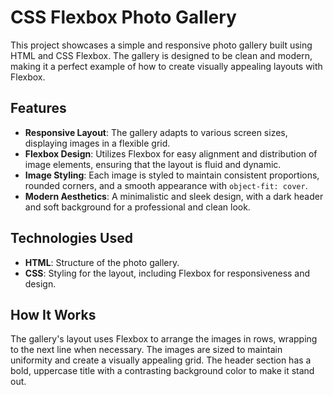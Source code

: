 # CSS Flexbox Photo Gallery

This project showcases a simple and responsive photo gallery built using HTML and CSS Flexbox. The gallery is designed to be clean and modern, making it a perfect example of how to create visually appealing layouts with Flexbox.

## Features

- **Responsive Layout**: The gallery adapts to various screen sizes, displaying images in a flexible grid.
- **Flexbox Design**: Utilizes Flexbox for easy alignment and distribution of image elements, ensuring that the layout is fluid and dynamic.
- **Image Styling**: Each image is styled to maintain consistent proportions, rounded corners, and a smooth appearance with `object-fit: cover`.
- **Modern Aesthetics**: A minimalistic and sleek design, with a dark header and soft background for a professional and clean look.

## Technologies Used

- **HTML**: Structure of the photo gallery.
- **CSS**: Styling for the layout, including Flexbox for responsiveness and design.
  
## How It Works

The gallery's layout uses Flexbox to arrange the images in rows, wrapping to the next line when necessary. The images are sized to maintain uniformity and create a visually appealing grid. The header section has a bold, uppercase title with a contrasting background color to make it stand out.
